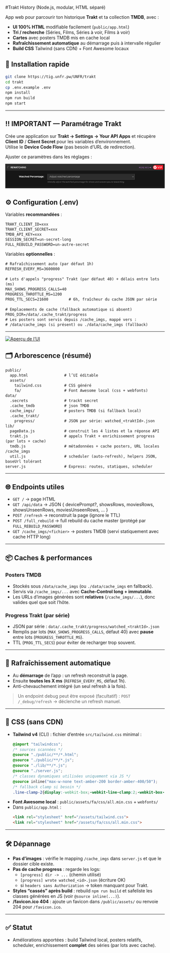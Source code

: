 
#Trakt History (Node.js, modular, HTML séparé)

App web pour parcourir ton historique **Trakt** et ta collection **TMDB**, avec :
- **UI 100% HTML** modifiable facilement (`public/app.html`)
- **Tri / recherche** (Séries, Films, Séries à voir, Films à voir)
- **Cartes** avec posters TMDB mis en cache local
- **Rafraîchissement automatique** au démarrage puis à intervalle régulier
- **Build CSS** Tailwind (sans CDN) + Font Awesome locaux


## 🚀 Installation rapide

```bash
git clone https://tig.unfr.pw/UNFR/trakt
cd trakt
cp .env.example .env
npm install
npm run build
npm start
```

---

## ‼️ IMPORTANT — Paramétrage Trakt

Crée une application sur **Trakt → Settings → Your API Apps** et récupère **Client ID** / **Client Secret** pour les variables d’environnement.  
Utilise le **Device Code Flow** (pas besoin d’URL de redirection).

Ajuster ce paramètres dans les réglages :
  
![Trakt settings](docs/img/trakt-setting.png)

## ⚙️ Configuration (.env)

Variables **recommandées** :
```env
TRAKT_CLIENT_ID=xxx
TRAKT_CLIENT_SECRET=xxx
TMDB_API_KEY=xxx
SESSION_SECRET=un-secret-long
FULL_REBUILD_PASSWORD=un-autre-secret
```

Variables **optionnelles** :
```env
# Rafraîchissement auto (par défaut 1h)
REFRESH_EVERY_MS=3600000

# Lots d'appels "progress" Trakt (par défaut 40) + délais entre lots (ms)
MAX_SHOWS_PROGRESS_CALLS=40
PROGRESS_THROTTLE_MS=1200
PROG_TTL_SECS=21600         # 6h, fraîcheur du cache JSON par série

# Emplacements de cache (fallback automatique si absent)
PROG_DIR=/data/.cache_trakt/progress
# Les posters sont servis depuis /cache_imgs, mappé vers :
# /data/cache_imgs (si présent) ou ./data/cache_imgs (fallback)
```

---

[![Aperçu de l’UI](docs/img/screenshot-ui.png)](docs/img/screenshot-ui.png)

## 🗂️ Arborescence (résumé)

```
public/
  app.html                # l’UI éditable
  assets/
    tailwind.css          # CSS généré
    fa/                   # Font Awesome local (css + webfonts)
data/
  .secrets                # trackt secret
  .cache_tmdb             # json TMDB 
  cache_imgs/             # posters TMDB (si fallback local)
  .cache_trakt/
    progress/             # JSON par série: watched_<traktId>.json
lib/
  pageData.js             # construit les 4 listes et la réponse API
  trakt.js                # appels Trakt + enrichissement progress (par lots + cache)
  tmdb.js                 # métadonnées + cache posters, URL locales /cache_imgs
  util.js                 # scheduler (auto-refresh), helpers JSON, baseUrl tolérant
server.js                 # Express: routes, statiques, scheduler
```

---

## 🌐 Endpoints utiles

- `GET /` → page HTML
- `GET /api/data` → JSON { devicePrompt?, showsRows, moviesRows, showsUnseenRows, moviesUnseenRows, ... }
- `POST /refresh` → reconstruit la page (ignore le TTL)
- `POST /full_rebuild` → full rebuild du cache master (protégé par `FULL_REBUILD_PASSWORD`)
- `GET /cache_imgs/<fichier>` → posters TMDB (servi statiquement avec cache HTTP long)

---

## 📦 Caches & performances

### Posters TMDB
- Stockés sous `/data/cache_imgs` (ou `./data/cache_imgs` en fallback).
- Servis via `/cache_imgs/...` avec **Cache-Control long + immutable**.
- Les URLs d’images générées sont **relatives** (`/cache_imgs/...`), donc valides quel que soit l’hôte.

### Progress Trakt (par série)
- JSON par série : `data/.cache_trakt/progress/watched_<traktId>.json`
- Remplis par lots (`MAX_SHOWS_PROGRESS_CALLS`, défaut 40) avec **pause** entre lots (`PROGRESS_THROTTLE_MS`).
- TTL (`PROG_TTL_SECS`) pour éviter de recharger trop souvent.

---

## 🔁 Rafraîchissement automatique

- Au **démarrage** de l’app : un refresh reconstruit la page.
- Ensuite **toutes les X ms** (`REFRESH_EVERY_MS`, défaut 1h).
- Anti-chevauchement intégré (un seul refresh à la fois).

> Un endpoint debug peut être exposé (facultatif) :
> `POST /_debug/refresh` → déclenche un refresh manuel.

---

## 🎨 CSS (sans CDN)

- **Tailwind v4** (CLI) : fichier d’entrée `src/tailwind.css` minimal :
  ```css
  @import "tailwindcss";
  /* sources scannées */
  @source "./public/**/*.html";
  @source "./public/**/*.js";
  @source "./lib/**/*.js";
  @source "./server.js";
  /* classes dynamiques utilisées uniquement via JS */
  @source inline("max-w-none text-amber-200 border-amber-400/50");
  /* fallback clamp si besoin */
  .line-clamp-2{display:-webkit-box;-webkit-line-clamp:2;-webkit-box-orient:vertical;overflow:hidden;}
  ```
- **Font Awesome local** : `public/assets/fa/css/all.min.css` + `webfonts/`
- Dans `public/app.html` :
  ```html
  <link rel="stylesheet" href="/assets/tailwind.css">
  <link rel="stylesheet" href="/assets/fa/css/all.min.css">
  ```

---

## 🛠️ Dépannage

- **Pas d’images** : vérifie le mapping `/cache_imgs` dans `server.js` et que le dossier cible existe.
- **Pas de cache progress** : regarde les logs:
  - `[progress] dir -> ...` (chemin utilisé)
  - `[progress] wrote watched_<id>.json` (écriture OK)
  - si `headers sans Authorization` → token manquant pour Trakt.
- **Styles “cassés” après build** : rebuild `npm run build` et safeliste les classes générées en JS (voir `@source inline(...)`).
- **/favicon.ico 404** : ajoute un favicon dans `/public/assets/` ou renvoie 204 pour `/favicon.ico`.

---

## ✅ Statut

- Améliorations apportées : build Tailwind local, posters relatifs, scheduler, enrichissement **complet** des séries (par lots avec cache).



